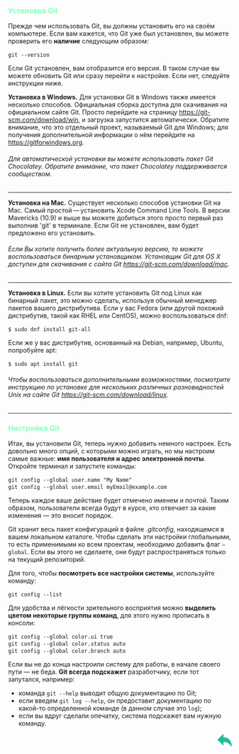 ### <span style="color:#8FB">Установка Git</span>

Прежде чем использовать Git, вы должны установить его на своём компьютере. Если вам кажется, что Git уже был установлен, вы можете проверить его __наличие__ следующим образом:

    git --version

Если Git установлен, вам отобразится его версия. В таком случае вы можете обновить Git или сразу перейти к настройке. Если нет, следуйте инструкции ниже.

__Установка в Windows.__ Для установки Git в Windows также имеется несколько способов. Официальная сборка доступна для скачивания на официальном сайте Git. Просто перейдите на страницу https://git-scm.com/download/win, и загрузка запустится автоматически. Обратите внимание, что это отдельный проект, называемый Git для Windows; для получения дополнительной информации о нём перейдите на https://gitforwindows.org.

###### Для автоматической установки вы можете использовать пакет Git Chocolatey. Обратите внимание, что пакет Chocolatey поддерживается сообществом.

---

__Установка на Mac.__ Cуществует несколько способов установки Git на Mac. Самый простой — установить Xcode Command Line Tools. В версии Mavericks (10.9) и выше вы можете добиться этого просто первый раз выполнив 'git' в терминале. Если Git не установлен, вам будет предложено его установить.

###### Если Вы хотите получить более актуальную версию, то можете воспользоваться бинарным установщиком. Установщик Git для OS X доступен для скачивания с сайта Git https://git-scm.com/download/mac.

---

__Установка в Linux.__ Если вы хотите установить Git под Linux как бинарный пакет, это можно сделать, используя обычный менеджер пакетов вашего дистрибутива. Если у вас Fedora (или другой похожий дистрибутив, такой как RHEL или CentOS), можно воспользоваться dnf:

    $ sudo dnf install git-all

Если же у вас дистрибутив, основанный на Debian, например, Ubuntu, попробуйте apt:

    $ sudo apt install git

###### Чтобы воспользоваться дополнительными возможностями, посмотрите инструкцию по установке для нескольких различных разновидностей Unix на сайте Git https://git-scm.com/download/linux.

---

### <span style="color:#8FB">Настройка Git</span>

Итак, вы установили Git, теперь нужно добавить немного настроек. Есть довольно много опций, с которыми можно играть, но мы настроим самые важные: __имя пользователя и адрес электронной почты__. Откройте терминал и запустите команды:

    git config --global user.name "My Name"
    git config --global user.email myEmail@example.com

Теперь каждое ваше действие будет отмечено именем и почтой. Таким образом, пользователи всегда будут в курсе, кто отвечает за какие изменения — это вносит порядок.

Git хранит весь пакет конфигураций в файле _.gitconfig_, находящемся в вашем локальном каталоге. Чтобы сделать эти настройки глобальными, то есть применимыми ко всем проектам, необходимо добавить флаг `–global`. Если вы этого не сделаете, они будут распространяться только на текущий репозиторий.

Для того, чтобы __посмотреть все настройки системы__, используйте команду:

    git config --list

Для удобства и лёгкости зрительного восприятия можно __выделить цветом некоторые группы команд__, для этого нужно прописать в консоли:

    git config --global color.ui true
    git config --global color.status auto
    git config --global color.branch auto

Если вы не до конца настроили систему для работы, в начале своего пути — не беда. __Git всегда подскажет__ разработчику, если тот запутался, например:

* команда `git --help`  выводит общую документацию по Git;
* если введем `git log --help`, он предоставит документацию по какой-то определенной команде (в данном случае это  `log`);
* если вы вдруг сделали опечатку, система подскажет вам нужную команду. <p align = "right">[![back](./assets/arrows1.png)](./readme.md "Назад к содержанию")</p>